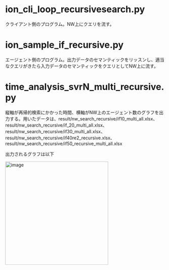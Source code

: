 # ion_cli_loop_recursivesearch.py
クライアント側のプログラム。NW上にクエリを流す。

# ion_sample_if_recursive.py
エージェント側のプログラム。出力データのセマンティックをリッスンし、適当なクエリがきたら入力データのセマンティックをクエリとしてNW上に流す。

# time_analysis_svrN_multi_recursive.py
縦軸が再帰的検索にかかった時間、横軸がNW上のエージェント数のグラフを出力する。用いたデータは、result/nw_search_recursive/if10_multi_all.xlsx、result/nw_search_recursive/if_20_multi_all.xlsx、result/nw_search_recursive/if30_multi_all.xlsx、result/nw_search_recursive/if40re2_recursive.xlsx、result/nw_search_recursive/if50_recursive_multi_all.xlsx

出力されるグラフは以下

<img width="325" alt="image" src="https://github.com/nakajimalab-bmi-tmd/ion_2023/assets/103047091/151265a6-21fd-4295-985b-685b9ba69c50">
